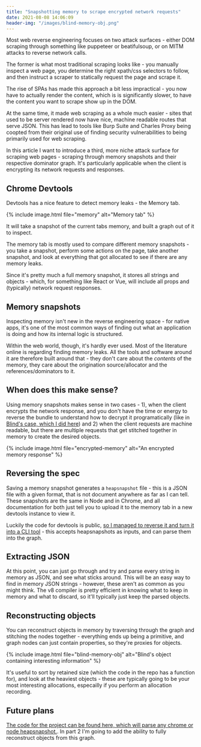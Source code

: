 ```yaml
---
title: "Snapshotting memory to scrape encrypted network requests"
date: 2021-08-08 14:06:09
header-img: "/images/blind-memory-obj.png"
---
```


Most web reverse engineering focuses on two attack surfaces - either DOM scraping through something like puppeteer or beatifulsoup, or on MITM attacks to reverse network calls.

The former is what most traditional scraping looks like - you manually inspect a web page, you determine the right xpath/css selectors to follow, and then instruct a scraper to statically request the page and scrape it.

The rise of SPAs has made this approach a bit less impractical - you now have to actually render the content, which is is significantly slower, to have the content you want to scrape show up in the DOM.

At the same time, it made web scraping as a whole much easier - sites that used to be server rendered now have nice, machine readable routes that serve JSON. This has lead to tools like Burp Suite and Charles Proxy being coopted from their original use of finding security vulnerabilities to being primarily used for web scraping.

In this article I want to introduce a third, more niche attack surface for scraping web pages - scraping through memory snapshots and their respective dominator graph. It's particularly applicable when the client is encrypting its network requests and responses.

## Chrome Devtools

Devtools has a nice feature to detect memory leaks - the Memory tab.

{% include image.html file="memory" alt="Memory tab" %}

It will take a snapshot of the current tabs memory, and built a graph out of it to inspect.

The memory tab is mostly used to compare different memory snapshots - you take a snapshot, perform some actions on the page, take another snapshot, and look at everything that got allocated to see if there are any memory leaks.

Since it's pretty much a full memory snapshot, it stores all strings and objects - which, for something like React or Vue, will include all props and (typically) network request responses.

## Memory snapshots

Inspecting memory isn't new in the reverse engineering space - for native apps, it's one of the most common ways of finding out what an application is doing and how its internal logic is structured.

Within the web world, though, it's hardly ever used. Most of the literature online is regarding finding memory leaks. All the tools and software around it are therefore built around that - they don't care about the _contents_ of the memory, they care about the origination source/allocator and the references/dominators to it.

## When does this make sense?

Using memory snapshots makes sense in two cases - 1), when the client encrypts the network response, and you don't have the time or energy to reverse the bundle to understand how to decrypt it programatically (like in [Blind's case, which I did here]('/posts/decrypting-blind?ref=wsenr')) and 2) when the client requests are machine readable, but there are multiple requests that get stitched together in memory to create the desired objects.

{% include image.html file="encrypted-memory" alt="An encrypted memory response" %}

## Reversing the spec

Saving a memory snapshot generates a `heapsnapshot` file - this is a JSON file with a given format, that is not document anywhere as far as I can tell. These snapshots are the same in Node and in Chrome, and all documentation for both just tell you to upload it to the memory tab in a new devtools instance to view it.

Luckily the code for devtools is public, [so I managed to reverse it and turn it into a CLI tool](https://github.com/jonluca/javascript-heap-inspector) - this accepts heapsnapshots as inputs, and can parse them into the graph.

## Extracting JSON

At this point, you can just go through and try and parse every string in memory as JSON, and see what sticks around. This will be an easy way to find in memory JSON strings - however, these aren't as common as you might think. The v8 compiler is pretty efficient in knowing what to keep in memory and what to discard, so it'll typically just keep the parsed objects.

## Reconstructing objects

You can reconstruct objects in memory by traversing through the graph and stitching the nodes together - everything ends up being a primitive, and graph nodes can just contain properties, so they're proxies for objects.

{% include image.html file="blind-memory-obj" alt="Blind's object containing interesting information" %}

It's useful to sort by retained size (which the code in the repo has a function for), and look at the heaviest objects - these are typically going to be your most interesting allocations, especailly if you perform an allocation recording.

## Future plans

[The code for the project can be found here, which will parse any chrome or node heapsnapshot.](https://github.com/jonluca/javascript-heap-inspector). In part 2 I'm going to add the ability to fully reconstruct objects from this graph.
